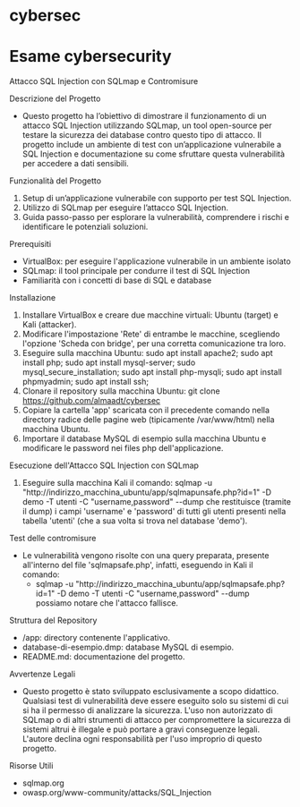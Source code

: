 # cybersec
# Esame cybersecurity

Attacco SQL Injection con SQLmap e Contromisure

Descrizione del Progetto
- Questo progetto ha l’obiettivo di dimostrare il funzionamento di un attacco SQL Injection utilizzando SQLmap, un tool open-source per testare la sicurezza dei database contro questo tipo di attacco. Il progetto include un ambiente di test con un’applicazione vulnerabile a SQL Injection e documentazione su come sfruttare questa vulnerabilità per accedere a dati sensibili.

Funzionalità del Progetto
1. Setup di un’applicazione vulnerabile con supporto per test SQL Injection.
2. Utilizzo di SQLmap per eseguire l’attacco SQL Injection.
3. Guida passo-passo per esplorare la vulnerabilità, comprendere i rischi e identificare le potenziali soluzioni.

Prerequisiti
- VirtualBox: per eseguire l'applicazione vulnerabile in un ambiente isolato
- SQLmap: il tool principale per condurre il test di SQL Injection
- Familiarità con i concetti di base di SQL e database

Installazione
1. Installare VirtualBox e creare due macchine virtuali: Ubuntu (target) e Kali (attacker).
2. Modificare l'impostazione 'Rete' di entrambe le macchine, scegliendo l'opzione 'Scheda con bridge', per una corretta comunicazione tra loro.
3. Eseguire sulla macchina Ubuntu:
    sudo apt install apache2;
    sudo apt install php;
    sudo apt install mysql-server;
    sudo mysql_secure_installation;
    sudo apt install php-mysqli;
    sudo apt install phpmyadmin;
    sudo apt install ssh;
5. Clonare il repository sulla macchina Ubuntu:
    git clone https://github.com/almaadt/cybersec
6. Copiare la cartella 'app' scaricata con il precedente comando nella directory radice delle pagine web (tipicamente /var/www/html) nella macchina Ubuntu.
7. Importare il database MySQL di esempio sulla macchina Ubuntu e modificare le password nei files php dell'applicazione.

Esecuzione dell'Attacco SQL Injection con SQLmap
1. Eseguire sulla macchina Kali il comando:
    sqlmap -u "http://indirizzo_macchina_ubuntu/app/sqlmapunsafe.php?id=1" -D demo -T utenti -C "username,password" --dump
   che restituisce (tramite il dump) i campi 'username' e 'password' di tutti gli utenti presenti nella tabella 'utenti' (che a sua volta si trova nel database 'demo').

Test delle contromisure
- Le vulnerabilità vengono risolte con una query preparata, presente all'interno del file 'sqlmapsafe.php', infatti, eseguendo in Kali il comando:
    - sqlmap -u "http://indirizzo_macchina_ubuntu/app/sqlmapsafe.php?id=1" -D demo -T utenti -C "username,password" --dump  
possiamo notare che l'attacco fallisce.

Struttura del Repository
- /app: directory contenente l'applicativo.
- database-di-esempio.dmp: database MySQL di esempio.
- README.md: documentazione del progetto.

Avvertenze Legali
- Questo progetto è stato sviluppato esclusivamente a scopo didattico. Qualsiasi test di vulnerabilità deve essere eseguito solo su sistemi di cui si ha il permesso di analizzare la sicurezza. L'uso non autorizzato di SQLmap o di altri strumenti di attacco per compromettere la sicurezza di sistemi altrui è illegale e può portare a gravi conseguenze legali. L'autore declina ogni responsabilità per l'uso improprio di questo progetto.

Risorse Utili
  - sqlmap.org
  - owasp.org/www-community/attacks/SQL_Injection

